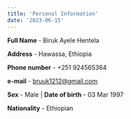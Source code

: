 ```yaml
---
title: 'Personal Information'
date: '2023-06-15'
---
```


**Full Name** - Biruk Ayele Hentela

**Address** - Hawassa, Ethiopia

**Phone number** -  +251 924565364

**e-mail** - bruuk1212@gmail.com

**Sex** - Male | **Date of birth** - 03 Mar 1997

**Nationality** - Ethiopian
